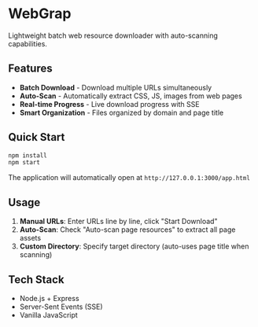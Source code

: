 # WebGrap

Lightweight batch web resource downloader with auto-scanning capabilities.

## Features

- **Batch Download** - Download multiple URLs simultaneously
- **Auto-Scan** - Automatically extract CSS, JS, images from web pages
- **Real-time Progress** - Live download progress with SSE
- **Smart Organization** - Files organized by domain and page title

## Quick Start

```bash
npm install
npm start
```

The application will automatically open at `http://127.0.0.1:3000/app.html`

## Usage

1. **Manual URLs**: Enter URLs line by line, click "Start Download"
2. **Auto-Scan**: Check "Auto-scan page resources" to extract all page assets
3. **Custom Directory**: Specify target directory (auto-uses page title when scanning)

## Tech Stack

- Node.js + Express
- Server-Sent Events (SSE)
- Vanilla JavaScript

